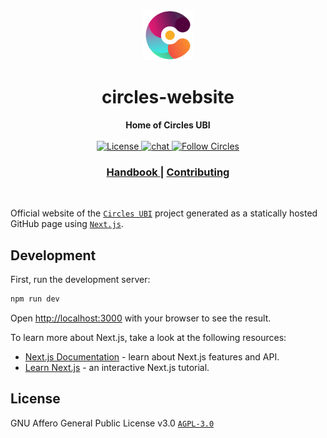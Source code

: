 <div align="center">
	<img width="80" src="https://raw.githubusercontent.com/CirclesUBI/.github/main/assets/logo.svg" />
</div>

<h1 align="center">circles-website</h1>

<div align="center">
 <strong>
   Home of Circles UBI
 </strong>
</div>

<br />

<div align="center">
  <!-- License -->
  <a href="https://github.com/CirclesUBI/circles-website/blob/master/LICENSE">
    <img src="https://img.shields.io/github/license/CirclesUBI/circles-website?style=flat-square&color=%23cc1e66" alt="License" height="18">
  </a>
  <!-- Discourse -->
  <a href="https://aboutcircles.com/">
    <img src="https://img.shields.io/discourse/topics?server=https%3A%2F%2Faboutcircles.com%2F&style=flat-square&color=%23faad26" alt="chat" height="18"/>
  </a>
  <!-- Twitter -->
  <a href="https://twitter.com/CirclesUBI">
    <img src="https://img.shields.io/twitter/follow/circlesubi.svg?label=twitter&style=flat-square&color=%23f14d48" alt="Follow Circles" height="18">
  </a>
</div>

<div align="center">
  <h3>
    <a href="https://handbook.joincircles.net">
      Handbook
    </a>
    <span> | </span>
    <a href="https://github.com/CirclesUBI/.github/blob/main/CONTRIBUTING.md">
      Contributing
    </a>
  </h3>
</div>

<br/>

Official website of the [`Circles UBI`](https://joincircles.net) project generated as a statically hosted GitHub page using [`Next.js`](https://nextjs.org/).

## Development

First, run the development server:

```bash
npm run dev
```

Open [http://localhost:3000](http://localhost:3000) with your browser to see the result.

To learn more about Next.js, take a look at the following resources:

- [Next.js Documentation](https://nextjs.org/docs) - learn about Next.js features and API.
- [Learn Next.js](https://nextjs.org/learn) - an interactive Next.js tutorial.

## License

GNU Affero General Public License v3.0 [`AGPL-3.0`]

[`AGPL-3.0`]: https://github.com/CirclesUBI/circles-website/blob/main/LICENSE
